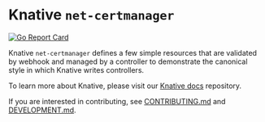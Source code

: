 # Knative `net-certmanager`

[![Go Report Card](https://goreportcard.com/badge/knative/net-certmanager)](https://goreportcard.com/report/knative/net-certmanager)

Knative `net-certmanager` defines a few simple resources that are validated by
webhook and managed by a controller to demonstrate the canonical style in which
Knative writes controllers.

To learn more about Knative, please visit our
[Knative docs](https://github.com/knative/docs) repository.

If you are interested in contributing, see [CONTRIBUTING.md](./CONTRIBUTING.md)
and [DEVELOPMENT.md](./DEVELOPMENT.md).
